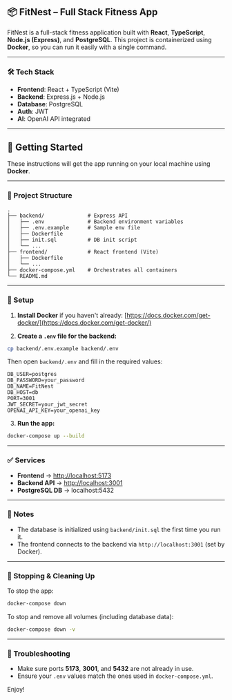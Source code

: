 ## 📦 FitNest – Full Stack Fitness App

FitNest is a full-stack fitness application built with **React**, **TypeScript**, **Node.js (Express)**, and **PostgreSQL**. This project is containerized using **Docker**, so you can run it easily with a single command.

---

### 🛠️ Tech Stack

* **Frontend**: React + TypeScript (Vite)
* **Backend**: Express.js + Node.js
* **Database**: PostgreSQL
* **Auth**: JWT
* **AI**: OpenAI API integrated

---

## 🚀 Getting Started

These instructions will get the app running on your local machine using **Docker**.

---

### 📁 Project Structure

```
.
├── backend/              # Express API
│   ├── .env              # Backend environment variables
│   ├── .env.example      # Sample env file
│   ├── Dockerfile
│   ├── init.sql          # DB init script
│   └── ...
├── frontend/             # React frontend (Vite)
│   ├── Dockerfile
│   └── ...
├── docker-compose.yml    # Orchestrates all containers
└── README.md
```

---

### 🔐 Setup

1. **Install Docker** if you haven't already:
   [https://docs.docker.com/get-docker/](https://docs.docker.com/get-docker/)

2. **Create a `.env` file for the backend:**

```bash
cp backend/.env.example backend/.env
```

Then open `backend/.env` and fill in the required values:

```env
DB_USER=postgres
DB_PASSWORD=your_password
DB_NAME=FitNest
DB_HOST=db
PORT=3001
JWT_SECRET=your_jwt_secret
OPENAI_API_KEY=your_openai_key
```

3. **Run the app:**

```bash
docker-compose up --build
```

---

### ✅ Services

* **Frontend** → [http://localhost:5173](http://localhost:5173)
* **Backend API** → [http://localhost:3001](http://localhost:3001)
* **PostgreSQL DB** → localhost:5432

---

### 🧠 Notes

* The database is initialized using `backend/init.sql` the first time you run it.
* The frontend connects to the backend via `http://localhost:3001` (set by Docker).

---

### 🧼 Stopping & Cleaning Up

To stop the app:

```bash
docker-compose down
```

To stop and remove all volumes (including database data):

```bash
docker-compose down -v
```

---

### 📌 Troubleshooting

* Make sure ports **5173**, **3001**, and **5432** are not already in use.
* Ensure your `.env` values match the ones used in `docker-compose.yml`.

Enjoy!